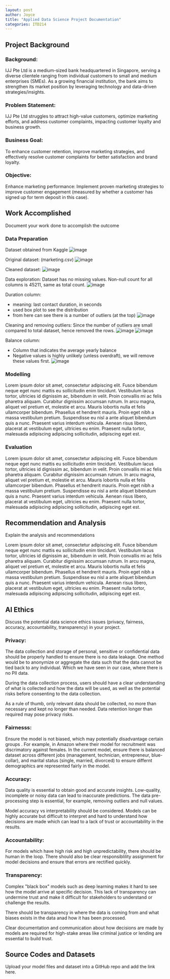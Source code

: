 ```yaml
---
layout: post
author: Joyce
title: "Applied Data Science Project Documentation"
categories: ITD214
---
```

## Project Background
### Background:

IJJ Pte Ltd is a medium-sized bank headquartered in Singapore, serving a diverse clientele ranging from individual customers to small and medium enterprises (SMEs). As a growing financial institution, the bank aims to strengthen its market position by leveraging technology and data-driven strategies/insights.

### Problem Statement:

IJJ Pte Ltd struggles to attract high-value customers, optimize marketing efforts, and address customer complaints, impacting customer loyalty and business growth.

### Business Goal:

To enhance customer retention, improve marketing strategies, and effectively resolve customer complaints for better satisfaction and brand loyalty.

### Objective:
Enhance marketing performance: Implement proven marketing strategies to improve customer engagement (measured by whether a customer has signed up for term deposit in this case).

## Work Accomplished
Document your work done to accomplish the outcome

### Data Preparation

Dataset obtained from Kaggle
![image](https://github.com/user-attachments/assets/36c163ae-16a9-4b9b-8a34-0ead5d27bf45)

Original dataset: 
(marketing.csv)
![image](https://github.com/user-attachments/assets/19b2ac68-1ca7-404b-8ba5-2ccb4dbf9264)

Cleaned dataset:
![image](https://github.com/user-attachments/assets/4e7f4e6e-4503-4f29-8688-bb48ff4dd9bc)

Data exploration:
Dataset has no missing values.
Non-null count for all columns is 45211, same as total count.
![image](https://github.com/user-attachments/assets/78a8e5c3-16cf-474b-bf1c-e9c6cb9fdcb4)

Duration column:
- meaning: last contact duration, in seconds
- used box plot to see the distribution
- from here can see there is a number of outliers (at the top)
![image](https://github.com/user-attachments/assets/68e0eb77-5ef8-45a1-a45f-1c6dd71ad6a4)

Cleaning and removing outliers:
Since the number of outliers are small compared to total dataset, hence removed the rows.
![image](https://github.com/user-attachments/assets/63bea31b-7e6c-4a82-ad35-13fd88b1bf55)
![image](https://github.com/user-attachments/assets/c768198c-b512-4db3-a8b7-16812d7a2c6e)

Balance column:
- Column that indicates the average yearly balance
- Negative values is highly unlikely (unless overdraft), we will remove these values first.
![image](https://github.com/user-attachments/assets/dd3063f9-4bdb-40ed-9837-a3a396724da4)






### Modelling
Lorem ipsum dolor sit amet, consectetur adipiscing elit. Fusce bibendum neque eget nunc mattis eu sollicitudin enim tincidunt. Vestibulum lacus tortor, ultricies id dignissim ac, bibendum in velit. Proin convallis mi ac felis pharetra aliquam. Curabitur dignissim accumsan rutrum. In arcu magna, aliquet vel pretium et, molestie et arcu. Mauris lobortis nulla et felis ullamcorper bibendum. Phasellus et hendrerit mauris. Proin eget nibh a massa vestibulum pretium. Suspendisse eu nisl a ante aliquet bibendum quis a nunc. Praesent varius interdum vehicula. Aenean risus libero, placerat at vestibulum eget, ultricies eu enim. Praesent nulla tortor, malesuada adipiscing adipiscing sollicitudin, adipiscing eget est.

### Evaluation
Lorem ipsum dolor sit amet, consectetur adipiscing elit. Fusce bibendum neque eget nunc mattis eu sollicitudin enim tincidunt. Vestibulum lacus tortor, ultricies id dignissim ac, bibendum in velit. Proin convallis mi ac felis pharetra aliquam. Curabitur dignissim accumsan rutrum. In arcu magna, aliquet vel pretium et, molestie et arcu. Mauris lobortis nulla et felis ullamcorper bibendum. Phasellus et hendrerit mauris. Proin eget nibh a massa vestibulum pretium. Suspendisse eu nisl a ante aliquet bibendum quis a nunc. Praesent varius interdum vehicula. Aenean risus libero, placerat at vestibulum eget, ultricies eu enim. Praesent nulla tortor, malesuada adipiscing adipiscing sollicitudin, adipiscing eget est.

## Recommendation and Analysis
Explain the analysis and recommendations

Lorem ipsum dolor sit amet, consectetur adipiscing elit. Fusce bibendum neque eget nunc mattis eu sollicitudin enim tincidunt. Vestibulum lacus tortor, ultricies id dignissim ac, bibendum in velit. Proin convallis mi ac felis pharetra aliquam. Curabitur dignissim accumsan rutrum. In arcu magna, aliquet vel pretium et, molestie et arcu. Mauris lobortis nulla et felis ullamcorper bibendum. Phasellus et hendrerit mauris. Proin eget nibh a massa vestibulum pretium. Suspendisse eu nisl a ante aliquet bibendum quis a nunc. Praesent varius interdum vehicula. Aenean risus libero, placerat at vestibulum eget, ultricies eu enim. Praesent nulla tortor, malesuada adipiscing adipiscing sollicitudin, adipiscing eget est.

## AI Ethics
Discuss the potential data science ethics issues (privacy, fairness, accuracy, accountability, transparency) in your project. 

### Privacy:
The data collection and storage of personal, sensitive or confidential data should be properly handled to ensure there is no data leakage. One method would be to anonymize or aggregate the data such that the data cannot be tied back to any individual. Which we have seen in our case, where there is no PII data. 

During the data collection process, users should have a clear understanding of what is collected and how the data will be used, as well as the potential risks before consenting to the data collection.

As a rule of thumb, only relevant data should be collected, no more than necessary and kept no longer than needed. Data retention longer than required may pose privacy risks.

### Fairnesss:

Ensure the model is not biased, which may potentially disadvantage certain groups . For example, in Amazon where their model for recruitment was discrimatory against females. In the current model, ensure there is balanced dataset across different jobs (management, technician, entrepreneur, blue-collar), and marital status (single, married, divorced) to ensure differnt demographics are represented fairly in the model.

### Accuracy:

Data quality is essential to obtain good and accurate insights. Low-quality, incomplete or noisy data can lead to inaccurate predictions. The data pre-processing step is essential, for example, removing outliers and null values. 

Model accuracy vs interpretability should be considered. Models can be highly accurate but difficult to interpret and hard to understand how decisions are made which can lead to a lack of trust or accountability in the results. 

### Accountability:

For models which have high risk and high unpredictability, there should be human in the loop. There should also be clear responsiblility assignment for model decisions and ensure that errors are rectified quickly.

### Transparency:

Complex "black box" models such as deep learning makes it hard to see how the model arrive at specific decision. This lack of transparency can undermine trust and make it difficult for stakeholders to understand or challenge the results. 

There should be transparency in where the data is coming from and what biases exists in the data anad how it has been processed.

Clear documentation and communication about how decisions are made by models are required for high-stake areas like criminal justice or lending are essential to build trust.

## Source Codes and Datasets
Upload your model files and dataset into a GitHub repo and add the link here. 
